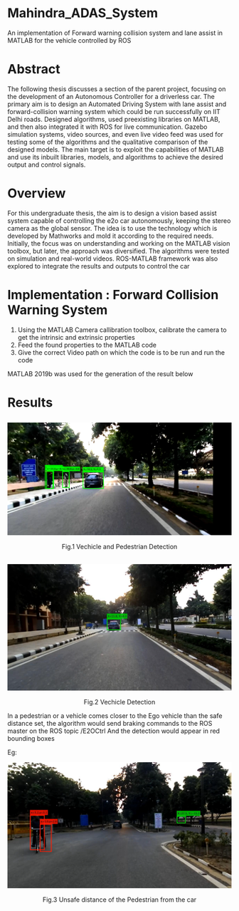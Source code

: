 # Mahindra_ADAS_System
An implementation of Forward warning collision system and lane assist in MATLAB for the vehicle controlled by ROS

<b><h1>Abstract</h1></b>

The following thesis discusses a section of the parent project, focusing on the development of an Autonomous Controller for a driverless car. The primary aim is to design an Automated Driving System with lane assist and forward-collision warning system which could be run successfully on IIT Delhi roads. Designed algorithms, used preexisting libraries on MATLAB, and then also integrated it with ROS for live communication. Gazebo simulation systems, video sources, and even live video feed was used for testing some of the algorithms and the qualitative comparison of the designed models. The main target is to exploit the capabilities of MATLAB and use its inbuilt libraries, models, and algorithms to achieve the desired output and control signals.

<b><h1>Overview</h1></b>

For this undergraduate thesis, the aim is to design a vision based assist system capable of controlling the e2o car autonomously, keeping the stereo camera as the global sensor. The idea is to use the technology which is developed by Mathworks and mold it according to the required needs. Initially, the focus was on understanding and working on the MATLAB vision toolbox, but later, the approach was diversified. The algorithms were tested on simulation and real-world videos. ROS-MATLAB framework was also explored to integrate the results and outputs to control the car


<b><h1> Implementation : Forward Collision Warning System </h1></b>

1. Using the MATLAB Camera callibration toolbox, calibrate the camera to get the intrinsic and extrinsic properties 
2. Feed the found properties to the MATLAB code 
3. Give the correct Video path on which the code is to be run and run the code 
 
MATLAB 2019b was used for the generation of the result below

<h1><p align="left">Results</p></h1>

<img src="https://github.com/dhruvtalwar18/Mahindra_ADAS_System/blob/main/images_BTTPII/car_ped.png" title="Result 1" width = "700">
<p align="center">Fig.1 Vechicle and Pedestrian Detection</p><br>



<img src="https://github.com/dhruvtalwar18/Mahindra_ADAS_System/blob/main/images_BTTPII/single_car.png" title="Result 2">
<p align="center">Fig.2 Vechicle Detection</p>


In a pedestrian or a vehicle comes closer to the Ego vehicle than the safe distance set, the algorithm would send braking commands to the ROS master on the ROS topic /E2OCtrl
And the detection would appear in red bounding boxes

Eg:

<img src="https://github.com/dhruvtalwar18/Mahindra_ADAS_System/blob/main/images_BTTPII/close_ped.png" title="Result 3">
<p align="center"> Fig.3 Unsafe distance of the Pedestrian from the car</p>

